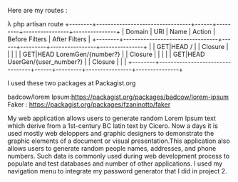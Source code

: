 Here are my routes :

λ php artisan route
+--------+---------------------------------+------+---------+----------------+---------------+
| Domain | URI                             | Name | Action  | Before Filters | After Filters |
+--------+---------------------------------+------+---------+----------------+---------------+
|        | GET|HEAD /                      |      | Closure |                |               |
|        | GET|HEAD LoremGen/{number?}     |      | Closure |                |               |
|        | GET|HEAD UserGen/{user_number?} |      | Closure |                |               |
+--------+---------------------------------+------+---------+----------------+---------------+

I used these two packages at Packagist.org

badcow/lorem Ipsum:https://packagist.org/packages/badcow/lorem-ipsum
Faker : https://packagist.org/packages/fzaninotto/faker


My web application allows users to generate random Lorem Ipsum text which derive from a 1st-century BC latin text by Cicero.
    Now a days it is used mostly web deloppers  and graphic designers to demonstrate the graphic elements of a document
     or visual presentation.This application also allows users  to generate  random
    people names, addresses, and phone numbers.  Such data is commonly used during
    web development process to populate and  test databases and number of other  applications. I used  my navigation
    menu to integrate my password generator that I did in project 2.